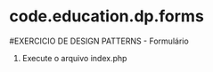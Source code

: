 # code.education.dp.forms

#EXERCICIO DE DESIGN PATTERNS - Formulário
1. Execute o arquivo index.php
